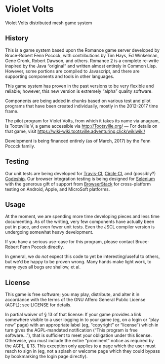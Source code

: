 # Violet Volts

Violet Volts distributed mesh game system

## History

This is  a game system based  upon the Romance game  server developed by
Bruce-Robert Fenn Pocock, with contributions  by Tim Hays, Ed Winkelman,
Gene Cronk, Robert Dawson, and others.  Romance 2 is a complete re-write
inspired by  the Java “original”  and written almost entirely  in Common
Lisp. However, some  portions are compiled to Javascript,  and there are
supporting components and tools in other languages.

This game system has proven in the past versions to be very flexible and
reliable;   however,    this   new   version   is    extremely   “alpha”
quality software.

Components are  being added in  chunks based  on various test  and pilot
programs that  have been created  individually, mostly in  the 2012-2017
time frame.

The pilot  program for Violet  Volts, from which  it takes its  name via
anagram, is Tootsville Ⅴ, a game accessible via http://Tootsville.org/ —
For         details         on          that         game,         visit
https://wiki-wiki.tootsville.adventuring.click/wikiwiki/

Development is being financed entirely (as  of March, 2017) by the Fenn
Pocock family.

## Testing

Our         unit        tests         are        being         developed
for
[Travis-CI](https://travis-ci.org/romance-ii/violet-volts/branches#),
[Circle CI](https://circleci.com/gh/romance-ii/violet-volts/tree/tootstest),
and   (possibly?)  [Codeship](https://app.codeship.com/projects/181513).
Our     browser     integration     testing    is     being     designed
for [Selenium](http://seleniumhq.com/) with the generous gift of support
from [BrowserStack](http://browserstack.com/) for cross-platform testing
on Android, Apple, and MicroSoft platforms.

## Usage

At the  moment, we  are spending  more time  developing pieces  and less
time documenting. As  of the writing, very few  components have actually
been put  in place, and  even fewer unit  tests. Even the  JSCL compiler
version is undergoing somewhat heavy development.

If  you  have  a  serious  use-case for  this  program,  please  contact
Bruce-Robert Fenn Pocock directly.

In general, we do *not* expect this code to yet be interesting/useful to
others, but  we'd be  happy to  be proven wrong.  Many hands  make light
work, to many eyes all bugs are shallow, et al.

## License

This game  is free software; you  may play, distribute, and  alter it in
accordance  with the  terms of  the  GNU Affero  General Public  License
(AGPL); see LICENSE for details.

In partial waiver of § 13 of  that license: If your game provides a link
somewhere visible to a  user logging in to your game (eg,  on a login or
“play  now”  page)  with  an   appropriate  label  (eg,  “copyright”  or
“license”)  which in  turn gives  the AGPL-mandated  notification (“This
program is free software…”), that  is sufficient to meet your obligation
under this license.  Otherwise, you must include  the entire “prominent”
notice as  required by the  AGPL, § 13.  This exception only  applies to
a page which the user must reach to sign in (eg, not a splash or welcome
page which they could bypass by bookmarking the login page directly).

